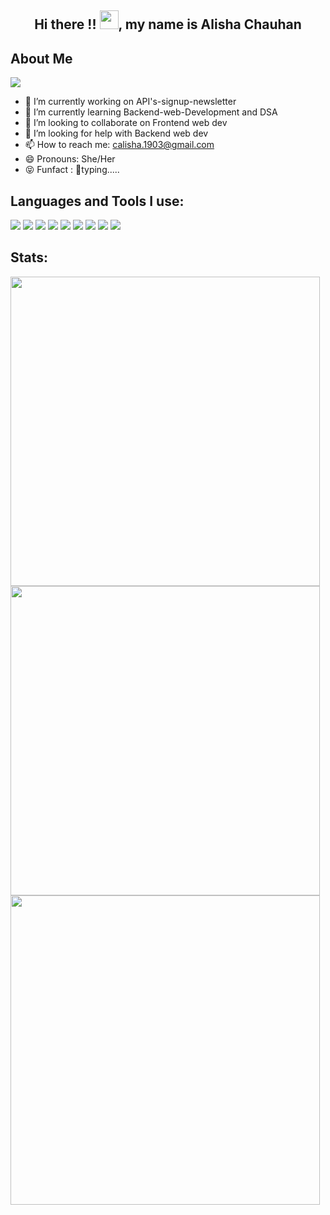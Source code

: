 

<h2 align = "center"> Hi there !! <img src="https://raw.githubusercontent.com/MartinHeinz/MartinHeinz/master/wave.gif" width="30px">, my name is Alisha Chauhan </h2>

## About Me
![](https://komarev.com/ghpvc/?username=alishaac&color=ff69b4)
- 🔭 I’m currently working on API's-signup-newsletter
- 🌱 I’m currently learning Backend-web-Development and DSA 
- 👯 I’m looking to collaborate on Frontend web dev
- 🤔 I’m looking for help with Backend web dev
- 📫 How to reach me: calisha.1903@gmail.com
- 😄 Pronouns: She/Her
- 😝 Funfact : 🤔typing.....


## Languages and Tools I use:
<img src="https://img.icons8.com/color/48/000000/c-programming.png"/> <img src="https://img.icons8.com/color/48/000000/c-plus-plus-logo.png"/> <img src="https://img.icons8.com/color/48/000000/html-5--v1.png"/> <img src="https://img.icons8.com/color/48/000000/css3.png"/> <img src="https://img.icons8.com/color/48/000000/bootstrap.png"/> <img src="https://img.icons8.com/color/48/000000/git.png"/> <img src="https://img.icons8.com/fluency/48/000000/github.png"/> <img src="https://img.icons8.com/color/48/000000/visual-studio-code-2019.png"/>
<img src="https://img.icons8.com/color/50/000000/javascript--v1.png"/>

## Stats: 
<img width="495px" src="https://github-readme-stats.vercel.app/api?username=alishaac&show_icons=true&theme=nightowl&hide_border=false&include_all_commits=true&hide_title=false" /> 
<img width="495px" src="https://github-readme-stats.vercel.app/api/top-langs/?username=alishaac&layout=compact&theme=nightowl&hide_border=false&hide_title=true" />
<img width ="495px" src="https://github-readme-streak-stats.herokuapp.com/?user=alishaac&theme=nightowl"/>

